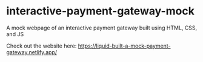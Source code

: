 # interactive-payment-gateway-mock
A mock webpage of an interactive payment gateway built using HTML, CSS, and JS

Check out the website here: https://liquid-built-a-mock-payment-gateway.netlify.app/
